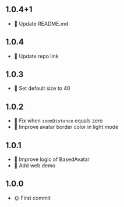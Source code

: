 ## 1.0.4+1

- 📖 Update README.md

## 1.0.4

- 📖 Update repo link

## 1.0.3

- 📖 Set default size to 40

## 1.0.2

- 🔧 Fix when `zoomDistance` equals zero
- 📖 Improve avatar border color in light mode

## 1.0.1

- 📖 Improve logic of BasedAvatar
- 📖 Add web demo

## 1.0.0

- 🌞 First commit
